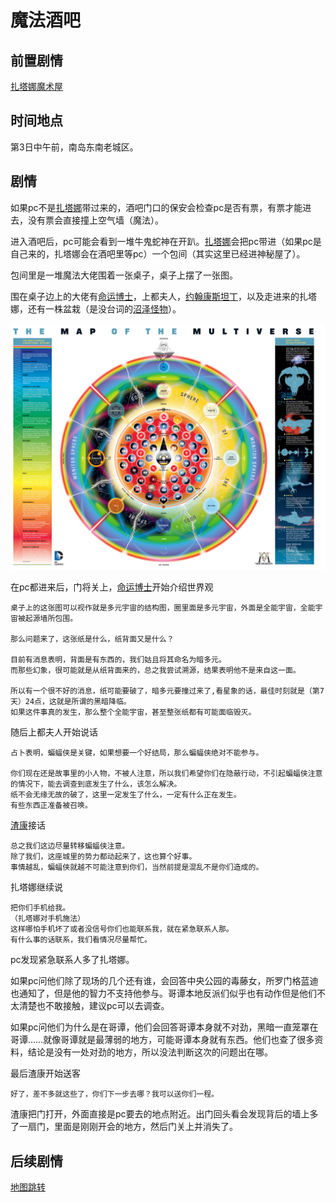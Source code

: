 # 魔法酒吧

## 前置剧情

[扎塔娜魔术屋](../节点事件/魔术屋.md)

## 时间地点

第3日中午前，南岛东南老城区。

## 剧情

如果pc不是[扎塔娜](../人物/z.md)带过来的，酒吧门口的保安会检查pc是否有票，有票才能进去，没有票会直接撞上空气墙（魔法）。

进入酒吧后，pc可能会看到一堆牛鬼蛇神在开趴。[扎塔娜](../人物/z.md)会把pc带进（如果pc是自己来的，扎塔娜会在酒吧里等pc）一个包间（其实这里已经进神秘屋了）。

包间里是一堆魔法大佬围着一张桌子，桌子上摆了一张图。

围在桌子边上的大佬有[命运博士](../人物/命运博士.md)，上都夫人，[约翰康斯坦丁](../人物/渣康.md)，以及走进来的扎塔娜，还有一株盆栽（是没台词的[沼泽怪物](../人物/沼泽怪物.md)）。

![dc多元宇宙](../image/多元宇宙.png)


在pc都进来后，门将关上，[命运博士](../人物/命运博士.md)开始介绍世界观

    桌子上的这张图可以视作就是多元宇宙的结构图，圈里面是多元宇宙，外面是全能宇宙，全能宇宙被起源墙所包围。

    那么问题来了，这张纸是什么，纸背面又是什么？

    目前有消息表明，背面是有东西的，我们姑且将其命名为暗多元。
    而那些幻象，很可能就是从纸背面来的，总之我尝试溯源，结果表明他不是来自这一面。

    所以有一个很不好的消息，纸可能要破了，暗多元要撞过来了,看星象的话，最佳时刻就是（第7天）24点，这就是所谓的黑暗降临。
    如果这件事真的发生，那么整个全能宇宙，甚至整张纸都有可能面临毁灭。

随后上都夫人开始说话

    占卜表明，蝙蝠侠是关键，如果想要一个好结局，那么蝙蝠侠绝对不能参与。

    你们现在还是故事里的小人物，不被人注意，所以我们希望你们在隐蔽行动，不引起蝙蝠侠注意的情况下，能去调查到底发生了什么，该怎么解决。
    纸不会无缘无故的破了，这里一定发生了什么，一定有什么正在发生。
    有些东西正准备被召唤。

[渣康](../人物/渣康.md)接话

    总之我们这边尽量转移蝙蝠侠注意。
    除了我们，这座城里的势力都动起来了，这也算个好事。
    事情越乱，蝙蝠侠就越不可能注意到你们，当然前提是混乱不是你们造成的。

扎塔娜继续说

    把你们手机给我。
    （扎塔娜对手机施法）
    这样哪怕手机坏了或者没信号你们也能联系我，就在紧急联系人那。
    有什么事的话联系，我们看情况尽量帮忙。

pc发现紧急联系人多了扎塔娜。

如果pc问他们除了现场的几个还有谁，会回答中央公园的毒藤女，所罗门格蓝迪也通知了，但是他的智力不支持他参与。哥谭本地反派们似乎也有动作但是他们不太清楚也不敢接触，建议pc可以去调查。

如果pc问他们为什么是在哥谭，他们会回答哥谭本身就不对劲，黑暗一直笼罩在哥谭……就像哥谭就是最薄弱的地方，可能哥谭本身就有东西。他们也查了很多资料，结论是没有一处对劲的地方，所以没法判断这次的问题出在哪。

最后渣康开始送客

    好了，差不多就这些了，你们下一步去哪？我可以送你们一程。

渣康把门打开，外面直接是pc要去的地点附近。出门回头看会发现背后的墙上多了一扇门，里面是刚刚开会的地方，然后门关上并消失了。

## 后续剧情

[地图跳转](../地图跳转.md)